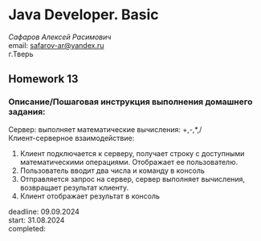 # Java Developer. Basic

_Сафаров Алексей Расимович_  
email: <safarov-ar@yandex.ru>  
г.Тверь

## Homework 13

### Описание/Пошаговая инструкция выполнения домашнего задания:  
Сервер: выполняет математические вычисления: +,-,*,/  
Клиент-серверное взаимодействие:
1. Клиент подключается к серверу, получает строку с доступными  
математическими операциями. Отображает ее пользователю.
2. Пользователь вводит два числа и команду в консоль
3. Отправляется запрос на сервер, сервер выполняет вычисления,  
возвращает результат клиенту.
4. Клиент отображает результат в консоль


deadline: 09.09.2024  
start: 31.08.2024   
completed:
